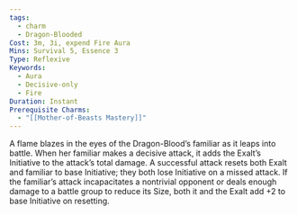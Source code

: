 ```yaml
---
tags:
  - charm
  - Dragon-Blooded
Cost: 3m, 3i, expend Fire Aura
Mins: Survival 5, Essence 3
Type: Reflexive
Keywords:
  - Aura
  - Decisive-only
  - Fire
Duration: Instant
Prerequisite Charms:
  - "[[Mother-of-Beasts Mastery]]"
---
```

A flame blazes in the eyes of the Dragon-Blood’s familiar as it leaps into battle. When her familiar makes a decisive attack, it adds the Exalt’s Initiative to the attack’s total damage. A successful attack resets both Exalt and familiar to base Initiative; they both lose Initiative on a missed attack. If the familiar’s attack incapacitates a nontrivial opponent or deals enough damage to a battle group to reduce its Size, both it and the Exalt add +2 to base Initiative on resetting.